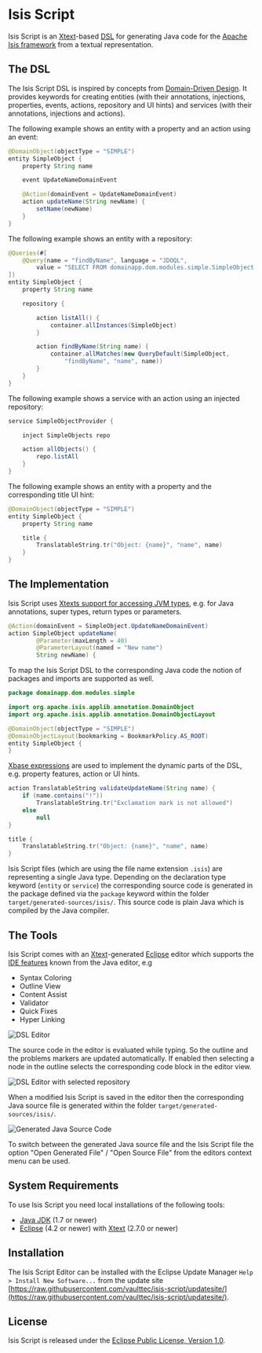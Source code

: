 # Isis Script

Isis Script is an [Xtext](http://xtext.org)-based [DSL](http://en.wikipedia.org/wiki/Domain-specific_language) for generating Java code for the [Apache Isis framework](http://isis.apache.org) from a textual representation.


## The DSL

The Isis Script DSL is inspired by concepts from [Domain-Driven Design](http://domaindrivendesign.org/books/). It provides keywords for creating entities (with their annotations, injections, properties, events, actions, repository and UI hints) and services (with their annotations, injections and actions).

The following example shows an entity with a property and an action using an event:

```java
@DomainObject(objectType = "SIMPLE")
entity SimpleObject {
    property String name

	event UpdateNameDomainEvent

	@Action(domainEvent = UpdateNameDomainEvent)
	action updateName(String newName) {
		setName(newName)
	}
}
```

The following example shows an entity with a repository:

```java
@Queries(#[
	@Query(name = "findByName", language = "JDOQL",
		value = "SELECT FROM domainapp.dom.modules.simple.SimpleObject WHERE name.indexOf(:name) >= 0")
])
entity SimpleObject {
    property String name

	repository {

		action listAll() {
			container.allInstances(SimpleObject)
		}

		action findByName(String name) {
			container.allMatches(new QueryDefault(SimpleObject,
				"findByName", "name", name))
		}
	}
}
```

The following example shows a service with an action using an injected repository:

```java
service SimpleObjectProvider {

	inject SimpleObjects repo

	action allObjects() {
		repo.listAll
	}
}
```

The following example shows an entity with a property and the corresponding title UI hint:

```java
@DomainObject(objectType = "SIMPLE")
entity SimpleObject {
    property String name

	title {
		TranslatableString.tr("Object: {name}", "name", name)
	}
}
```


## The Implementation

Isis Script uses [Xtexts support for accessing JVM types](https://www.eclipse.org/Xtext/documentation/305_xbase.html#jvmtypes), e.g. for Java annotations, super types, return types or parameters.

```java
@Action(domainEvent = SimpleObject.UpdateNameDomainEvent)
action SimpleObject updateName(
        @Parameter(maxLength = 40)
        @ParameterLayout(named = "New name")
        String newName) {
```

To map the Isis Script DSL to the corresponding Java code the notion of packages and imports are supported as well.

```java
package domainapp.dom.modules.simple

import org.apache.isis.applib.annotation.DomainObject
import org.apache.isis.applib.annotation.DomainObjectLayout

@DomainObject(objectType = "SIMPLE")
@DomainObjectLayout(bookmarking = BookmarkPolicy.AS_ROOT)
entity SimpleObject {
}
```

[Xbase expressions](https://www.eclipse.org/Xtext/documentation/305_xbase.html#xbase-expressions) are used to implement the dynamic parts of the DSL, e.g. property features, action or UI hints.

```java
action TranslatableString validateUpdateName(String name) {
    if (name.contains("!"))
        TranslatableString.tr("Exclamation mark is not allowed")
    else
        null
}

title {
    TranslatableString.tr("Object: {name}", "name", name)
}
```

Isis Script files (which are using the file name extension `.isis`) are representing a single Java type. Depending on the declaration type keyword (`entity` or `service`) the corresponding source code is generated in the package defined via the `package` keyword within the folder `target/generated-sources/isis/`. This source code is plain Java which is compiled by the Java compiler.


## The Tools

Isis Script comes with an [Xtext](http://xtext.org)-generated [Eclipse](http://www.eclipse.org) editor which supports the [IDE features](https://www.eclipse.org/Xtext/documentation/304_ide_concepts.html) known from the Java editor, e.g

* Syntax Coloring
* Outline View
* Content Assist
* Validator
* Quick Fixes
* Hyper Linking

![DSL Editor](/../images/screenshots/simpleobject-dsl-editor.png?raw=true "DSL Editor")
	
The source code in the editor is evaluated while typing. So the outline and the problems markers are updated automatically. 
If enabled then selecting a node in the outline selects the corresponding code block in the editor view.

![DSL Editor with selected repository](/../images/screenshots/simpleobject-dsl-editor-repository.png?raw=true "DSL Editor with selected repository")

When a modified Isis Script is saved in the editor then the corresponding Java source file is generated within the folder `target/generated-sources/isis/`.

![Generated Java Source Code](/../images/screenshots/simpleobject-java-editor.png?raw=true "Generated Java Source Code")

To switch between the generated Java source file and the Isis Script file the option "Open Generated File" / "Open Source File" from the editors context menu can be used.


## System Requirements

To use Isis Script you need local installations of the following tools:

* [Java JDK](http://www.oracle.com/technetwork/java/javase/downloads/) (1.7 or newer)
* [Eclipse](http://eclipse.org/downloads/) (4.2 or newer) with [Xtext](http://www.eclipse.org/Xtext/download.html) (2.7.0 or newer)


## Installation

The Isis Script Editor can be installed with the Eclipse Update Manager `Help > Install New Software...` from the
update site [https://raw.githubusercontent.com/vaulttec/isis-script/updatesite/](https://raw.githubusercontent.com/vaulttec/isis-script/updatesite/).


## License

Isis Script is released under the [Eclipse Public License, Version 1.0](http://www.eclipse.org/org/documents/epl-v10.php).
